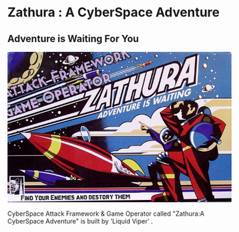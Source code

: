 # Zathura : A CyberSpace Adventure 
## Adventure is Waiting For You


   ![alt text](https://github.com/LiquidViper/Zathura/blob/main/Zathura_CSA.jpg?raw=true?raw=true)

   CyberSpace Attack Framework & Game Operator called "Zathura:A CyberSpace Adventure" is built by 'Liquid Viper' .
